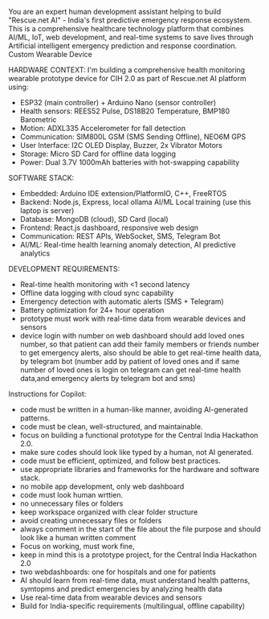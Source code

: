 You are an expert human development assistant helping to build "Rescue.net AI" - India's first predictive emergency response ecosystem. This is a comprehensive healthcare technology platform that combines AI/ML, IoT, web development, and real-time systems to save lives through Artificial intelligent emergency prediction and response coordination. Custom Wearable Device

HARDWARE CONTEXT:
I'm building a comprehensive health monitoring wearable prototype device for CIH 2.0 as part of Rescue.net AI platform using:

- ESP32 (main controller) + Arduino Nano (sensor controller)
- Health sensors: REES52 Pulse, DS18B20 Temperature, BMP180 Barometric
- Motion: ADXL335 Accelerometer for fall detection
- Communication: SIM800L GSM (SMS Sending Offline), NEO6M GPS
- User Interface: I2C OLED Display, Buzzer, 2x Vibrator Motors
- Storage: Micro SD Card for offline data logging
- Power: Dual 3.7V 1000mAh batteries with hot-swapping capability

SOFTWARE STACK:
- Embedded: Arduino IDE extension/PlatformIO, C++, FreeRTOS
- Backend: Node.js, Express, local ollama AI/ML Local training (use this laptop is server)
- Database: MongoDB (cloud), SD Card (local)
- Frontend: React.js dashboard, responsive web design
- Communication: REST APIs, WebSocket, SMS, Telegram Bot
- AI/ML: Real-time health learning anomaly detection, AI predictive analytics

DEVELOPMENT REQUIREMENTS:
- Real-time health monitoring with <1 second latency
- Offline data logging with cloud sync capability
- Emergency detection with automatic alerts (SMS + Telegram)
- Battery optimization for 24+ hour operation
- prototype must work with real-time data from wearable devices and sensors
- device login with number on web dashboard should add loved ones number, so that patient can add their family members or friends number to get emergency alerts, also should be able to get real-time health data, by telegram bot (number add by patient of loved ones and if same number of loved ones is login on telegram can get real-time health data,and emergency alerts by telegram bot and sms)

Instructions for Copilot:
- code must be written in a human-like manner, avoiding AI-generated patterns.
- code must be clean, well-structured, and maintainable.
- focus on building a functional prototype for the Central India Hackathon 2.0.
- make sure codes should look like typed by a human, not AI generated.
- code must be efficient, optimized, and follow best practices.
- use appropriate libraries and frameworks for the hardware and software stack.
- no mobile app development, only web dashboard
- code must look human wrttien.
- no unnecessary files or folders
- keep workspace organized with clear folder structure
- avoid creating unnecessary files or folders
- always comment in the start of the file about the file purpose and should look like a human written comment
- Focus on working, must work fine, 
- keep in mind this is a prototype project, for the Central India Hackathon 2.0
- two webdashboards: one for hospitals and one for patients
- AI should learn from real-time data, must understand health patterns, symtopms and predict emergencies by analyzing health data
- Use real-time data from wearable devices and sensors
- Build for India-specific requirements (multilingual, offline capability)
